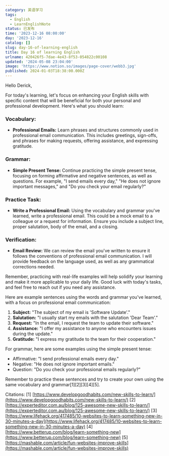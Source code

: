 ```yaml
---
category: 英语学习
tags:
  - English
  - LearnEnglishNote
status: 已发布
time: '2023-12-16 08:00:00'
day: '2023-12-16'
catalog: []
slug: day-16-of-learning-english
title: Day 16 of learning English
urlname: 420426f5-7dae-4e43-8f53-054822c00108
updated: '2024-05-08 23:04:00'
image: 'https://www.notion.so/images/page-cover/webb3.jpg'
published: 2024-01-03T18:38:00.000Z
---
```


Hello Derick,


For today's learning, let's focus on enhancing your English skills with specific content that will be beneficial for both your personal and professional development. Here's what you should learn:


### Vocabulary:

- **Professional Emails:** Learn phrases and structures commonly used in professional email communication. This includes greetings, sign-offs, and phrases for making requests, offering assistance, and expressing gratitude.

### Grammar:

- **Simple Present Tense:** Continue practicing the simple present tense, focusing on forming affirmative and negative sentences, as well as questions. For example, "I send emails every day," "He does not ignore important messages," and "Do you check your email regularly?"

### Practice Task:

- **Write a Professional Email:** Using the vocabulary and grammar you've learned, write a professional email. This could be a mock email to a colleague or a request for information. Ensure you include a subject line, proper salutation, body of the email, and a closing.

### Verification:

- **Email Review:** We can review the email you've written to ensure it follows the conventions of professional email communication. I will provide feedback on the language used, as well as any grammatical corrections needed.

Remember, practicing with real-life examples will help solidify your learning and make it more applicable to your daily life. Good luck with today's tasks, and feel free to reach out if you need any assistance.


Here are example sentences using the words and grammar you've learned, with a focus on professional email communication:

1. **Subject:** "The subject of my email is 'Software Update'."
2. **Salutation:** "I usually start my emails with the salutation 'Dear Team'."
3. **Request:** "In the email, I request the team to update their software."
4. **Assistance:** "I offer my assistance to anyone who encounters issues during the update."
5. **Gratitude:** "I express my gratitude to the team for their cooperation."

For grammar, here are some examples using the simple present tense:

- Affirmative: "I send professional emails every day."
- Negative: "He does not ignore important emails."
- Question: "Do you check your professional emails regularly?"

Remember to practice these sentences and try to create your own using the same vocabulary and grammar[1][2][3][4][5].


Citations:
[1] [https://www.developgoodhabits.com/new-skills-to-learn/](https://www.developgoodhabits.com/new-skills-to-learn/)
[2] [https://experteditor.com.au/blog/125-awesome-new-skills-to-learn/](https://experteditor.com.au/blog/125-awesome-new-skills-to-learn/)
[3] [https://www.lifehack.org/417485/10-websites-to-learn-something-new-in-30-minutes-a-day](https://www.lifehack.org/417485/10-websites-to-learn-something-new-in-30-minutes-a-day)
[4] [https://www.betterup.com/blog/learn-something-new](https://www.betterup.com/blog/learn-something-new)
[5] [https://mashable.com/article/fun-websites-improve-skills](https://mashable.com/article/fun-websites-improve-skills)

